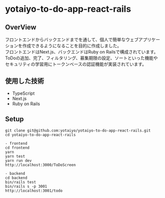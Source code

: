 # yotaiyo-to-do-app-react-rails

## OverView
フロントエンドからバックエンドまでを通して、個人で簡単なウェブアプリケーションを作成できるようになることを目的に作成しました。  
フロントエンドはNext.js、バックエンドはRuby on Railsで構成されています。  
ToDoの追加、完了、フィルタリング、募集期限の設定、ソートといった機能やセキュリティの学習用にトークンベースの認証機能が実装されています。

## 使用した技術
- TypeScript
- Next.js
- Ruby on Rails

## Setup
```
git clone git@github.com:yotaiyo/yotaiyo-to-do-app-react-rails.git
cd yotaiyo-to-do-app-react-rails

- frontend
cd frontend
yarn
yarn test
yarn run dev
http://localhost:3000/ToDoScreen

- backend
cd backend
bin/rails test
bin/rails s -p 3001
http://localhost:3001/todo
``` 
